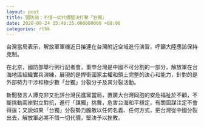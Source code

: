 ```yaml
---
layout: post
title: 國防部：不惜一切代價堅決打擊「台獨」
date: 2020-09-24 15:46:25.000000000 +08:00
categories: rthk
---
```


台灣當局表示，解放軍軍機近日接連在台灣附近空域進行演習，呼籲大陸應該保持克制。

在北京，國防部舉行例行記者會，重申台灣是中國不可分割的一部分，解放軍在台海地區組織實兵演練，展現的是捍衛國家主權和領土完整的決心和能力，針對的是外部勢力干涉和極少數「台獨」分裂分子及其分裂活動。

新聞發言人譚克非又批評台灣民進黨當局，置廣大台灣同胞的安危福祉於不顧，不斷挑動兩岸對立對抗，進行「謀獨」挑釁，危害台海和平穩定，有關圖謀注定不會得逞；又說如果「台獨」分裂勢力膽敢以任何名義、任何方式，把台灣從中國分裂出去，解放軍必將不惜一切代價，堅決予以挫敗。
